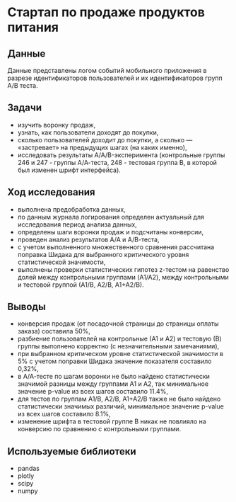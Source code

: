 # Стартап по продаже продуктов питания

## Данные
Данные представлены логом событий мобильного приложения в разрезе идентификаторов пользователей и их идентификаторов групп А/В теста.

## Задачи
- изучить воронку продаж,
- узнать, как пользователи доходят до покупки, 
- сколько пользователей доходит до покупки, а сколько — «застревает» на предыдущих шагах (на каких именно),
- исследовать результаты A/A/B-эксперимента (контрольные группы 246 и 247 - группы А/А-теста, 248 - тестовая группа В, в которой был изменен шрифт интерфейса).

## Ход исследования
- выполнена предобработка данных,
- по данным журнала логирования определен актуальный для исследования период анализа данных,
- определены шаги воронки продаж и подсчитаны конверсии,
- проведен анализ результатов А/А и А/В-теста,
- с учетом выполненного множественного сравнения рассчитана поправка Шидака для выбранного критического уровня статистической значимости,
- выполнены проверки статистических гипотез z-тестом на равенство долей между контрольными группами (A1/A2), между контрольными и тестовой группой (А1/В, А2/В, А1+А2/В).

## Выводы
- конверсия продаж (от посадочной страницы до страницы оплаты заказа) составила 50%,
- разбиение пользователей на контрольные (А1 и А2) и тестовую (В) группы выполнено корректно (с незначительными замечаниями),
- при выбранном критическом уровне статистической значимости в 5% с учетом поправки Шидака значение показателя составило 0,32%,
- в А/А-тесте по шагам воронки не было найдено статистически значимой разницы между группами А1 и А2, так минимальное значение p-value из всех шагов составило 11.4%,
- для тестов по группам А1/В, А2/В, А1+А2/В  также не было найдено статистически значимых различий, минимальное значение p-value из всех шагов составило 8.1%,
- изменение шрифта в тестовой группе В никак не повлияло на конверсию по сравнению с контрольными группами.

## Используемые библиотеки
- pandas
- plotly
- scipy
- numpy
